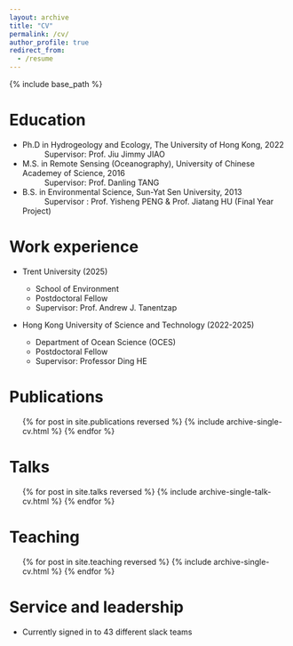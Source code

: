 ```yaml
---
layout: archive
title: "CV"
permalink: /cv/
author_profile: true
redirect_from:
  - /resume
---
```


{% include base_path %}

Education
======
* Ph.D in Hydrogeology and Ecology, The University of Hong Kong, 2022  
&nbsp;&nbsp;&nbsp;&nbsp;&nbsp;&nbsp;&nbsp;&nbsp;&nbsp; Supervisor: Prof. Jiu Jimmy JIAO
* M.S. in Remote Sensing (Oceanography), University of Chinese Academey of Science, 2016  
&nbsp;&nbsp;&nbsp;&nbsp;&nbsp;&nbsp;&nbsp;&nbsp;&nbsp; Supervisor: Prof. Danling TANG
* B.S. in Environmental Science, Sun-Yat Sen University, 2013  
&nbsp;&nbsp;&nbsp;&nbsp;&nbsp;&nbsp;&nbsp;&nbsp;&nbsp; Supervisor : Prof. Yisheng PENG & Prof. Jiatang HU (Final Year Project) 
  
Work experience
======
* Trent University (2025)
  * School of Environment
  * Postdoctoral Fellow
  * Supervisor: Prof. Andrew J. Tanentzap

* Hong Kong University of Science and Technology (2022-2025) 
  * Department of Ocean Science (OCES)
  * Postdoctoral Fellow
  * Supervisor: Professor Ding HE


Publications
======
  <ul>{% for post in site.publications reversed %}
    {% include archive-single-cv.html %}
  {% endfor %}</ul>
  
Talks
======
  <ul>{% for post in site.talks reversed %}
    {% include archive-single-talk-cv.html  %}
  {% endfor %}</ul>
  
Teaching
======
  <ul>{% for post in site.teaching reversed %}
    {% include archive-single-cv.html %}
  {% endfor %}</ul>
  
Service and leadership
======
* Currently signed in to 43 different slack teams
